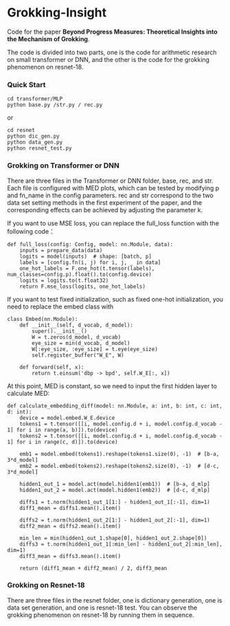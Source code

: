 # Grokking-Insight
Code for the paper **Beyond Progress Measures: Theoretical Insights into the Mechanism of Grokking**.

The code is divided into two parts, one is the code for arithmetic research on small transformer or DNN, and the other is the code for the grokking phenomenon on resnet-18.

### Quick Start
```
cd transformer/MLP
python base.py /str.py / rec.py
```
or
```
cd resnet
python dic_gen.py
python data_gen.py
python resnet_test.py
```

### Grokking on Transformer or DNN

There are three files in the Transformer or DNN folder, base, rec, and str. Each file is configured with MED plots, which can be tested by modifying p and fn_name in the config parameters. rec and str correspond to the two data set setting methods in the first experiment of the paper, and the corresponding effects can be achieved by adjusting the parameter k.

If you want to use MSE loss, you can replace the full_loss function with the following code：
```
def full_loss(config: Config, model: nn.Module, data):
    inputs = prepare_data(data)
    logits = model(inputs)  # shape: [batch, p]
    labels = [config.fn(i, j) for i, j, _ in data]
    one_hot_labels = F.one_hot(t.tensor(labels), num_classes=config.p).float().to(config.device)
    logits = logits.to(t.float32)
    return F.mse_loss(logits, one_hot_labels)
```

If you want to test fixed initialization, such as fixed one-hot initialization, you need to replace the embed class with
```
class Embed(nn.Module):
    def __init__(self, d_vocab, d_model):
        super().__init__()
        W = t.zeros(d_model, d_vocab)
        eye_size = min(d_vocab, d_model)
        W[:eye_size, :eye_size] = t.eye(eye_size)
        self.register_buffer("W_E", W) 

    def forward(self, x):
        return t.einsum('dbp -> bpd', self.W_E[:, x])
```
At this point, MED is constant, so we need to input the first hidden layer to calculate MED:
```
def calculate_embedding_diff(model: nn.Module, a: int, b: int, c: int, d: int):
    device = model.embed.W_E.device
    tokens1 = t.tensor([[i, model.config.d + i, model.config.d_vocab - 1] for i in range(a, b)]).to(device)
    tokens2 = t.tensor([[i, model.config.d + i, model.config.d_vocab - 1] for i in range(c, d)]).to(device)

    emb1 = model.embed(tokens1).reshape(tokens1.size(0), -1)  # [b-a, 3*d_model]
    emb2 = model.embed(tokens2).reshape(tokens2.size(0), -1)  # [d-c, 3*d_model]

    hidden1_out_1 = model.act(model.hidden1(emb1))  # [b-a, d_mlp]
    hidden1_out_2 = model.act(model.hidden1(emb2))  # [d-c, d_mlp]

    diffs1 = t.norm(hidden1_out_1[1:] - hidden1_out_1[:-1], dim=1)
    diff1_mean = diffs1.mean().item()

    diffs2 = t.norm(hidden1_out_2[1:] - hidden1_out_2[:-1], dim=1)
    diff2_mean = diffs2.mean().item()

    min_len = min(hidden1_out_1.shape[0], hidden1_out_2.shape[0])
    diffs3 = t.norm(hidden1_out_1[:min_len] - hidden1_out_2[:min_len], dim=1)
    diff3_mean = diffs3.mean().item()

    return (diff1_mean + diff2_mean) / 2, diff3_mean
```

### Grokking on Resnet-18

There are three files in the resnet folder, one is dictionary generation, one is data set generation, and one is resnet-18 test. You can observe the grokking phenomenon on resnet-18 by running them in sequence.
